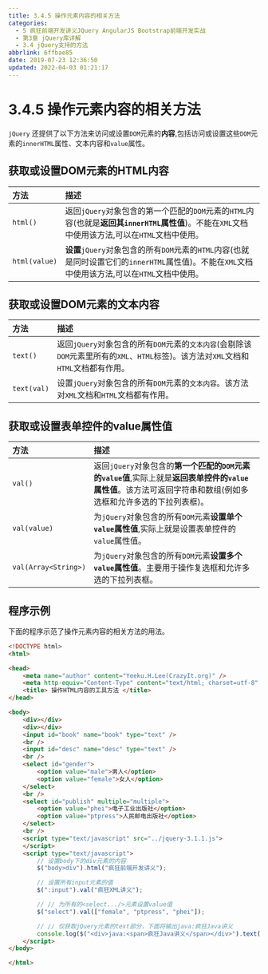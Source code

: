 ```yaml
---
title: 3.4.5 操作元素内容的相关方法
categories: 
  - 5 疯狂前端开发讲义JQuery AngularJS Bootstrap前端开发实战
  - 第3章 jQuery库详解
  - 3.4 jQuery支持的方法
abbrlink: 6ffbae85
date: 2019-07-23 12:36:50
updated: 2022-04-03 01:21:17
---
```

# 3.4.5 操作元素内容的相关方法 #
`jQuery` 还提供了以下方法来访问或设置`DOM`元素的**内容**,包括访问或设置这些`DOM`元素的`innerHTML`属性、文本内容和`value`属性。
## 获取或设置DOM元素的HTML内容 ##

|方法|描述|
|:---|:---|
|`html()`|返回`jQuery`对象包含的第一个匹配的`DOM`元素的`HTML`内容(也就是**返回其`innerHTML`属性值**)。不能在`XML`文档中使用该方法,可以在`HTML`文档中使用。|
|`html(value)`|**设置**`jQuery`对象包含的所有`DOM`元素的`HTML`内容(也就是同时设置它们的`innerHTML`属性值)。不能在`XML`文档中使用该方法,可以在`HTML`文档中使用。|
## 获取或设置DOM元素的文本内容 ##

|方法|描述|
|:---|:---|
|`text()`|返回`jQuery`对象包含的所有`DOM`元素的`文本内容`(会剔除该`DOM`元素里所有的`XML`、`HTML`标签)。该方法对`XML`文档和`HTML`文档都有作用。|
|`text(val)`|设置`jQuery`对象包含的所有`DOM`元素的`文本内容`。该方法对`XML`文档和`HTML`文档都有作用。|

## 获取或设置表单控件的value属性值 ##
|方法|描述|
|:---|:---|
|`val()`|返回`jQuery`对象包含的**第一个匹配的`DOM`元素的`value`值**,实际上就是**返回表单控件的`value`属性值**。该方法可返回字符串和数组(例如多选框和允许多选的下拉列表框)。|
|`val(value)`|为`jQuery`对象包含的所有`DOM`元素**设置单个`value`属性值**,实际上就是设置表单控件的`value`属性值。|
|`val(Array<String>)`|为`jQuery`对象包含的所有`DOM`元素**设置多个`value`属性值**。主要用于操作复选框和允许多选的下拉列表框。|


## 程序示例 ##
下面的程序示范了操作元素内容的相关方法的用法。
```html
<!DOCTYPE html>
<html>

<head>
    <meta name="author" content="Yeeku.H.Lee(CrazyIt.org)" />
    <meta http-equiv="Content-Type" content="text/html; charset=utf-8" />
    <title> 操作HTML内容的工具方法 </title>
</head>

<body>
    <div></div>
    <div></div>
    <input id="book" name="book" type="text" />
    <br />
    <input id="desc" name="desc" type="text" />
    <br />
    <select id="gender">
        <option value="male">男人</option>
        <option value="female">女人</option>
    </select>
    <br />
    <select id="publish" multiple="multiple">
        <option value="phei">电子工业出版社</option>
        <option value="ptpress">人民邮电出版社</option>
    </select>
    <br />
    <script type="text/javascript" src="../jquery-3.1.1.js">
    </script>
    <script type="text/javascript">
        // 设置body下的div元素的内容
        $("body>div").html("疯狂前端开发讲义");

        // 设置所有input元素的值
        $(":input").val("疯狂XML讲义");

        // // 为所有的<select.../>元素设置value值
        $("select").val(["female", "ptpress", "phei"]);

        // // 仅获取jQuery元素的text部分，下面将输出java:疯狂Java讲义
        console.log($("<div>java:<span>疯狂Java讲义</span></div>").text());
    </script>
</body>

</html>
```
